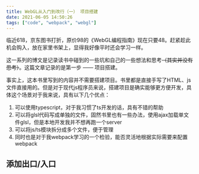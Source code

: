 ```yaml
---
title: WebGL从入门到改行（一） 项目搭建
date: 2021-06-05 14:50:26
tags: ["code", "webpack", "webgl"]
---
```

临近618，京东图书打折，原价98的《WebGL编程指南》现在只要48。赶紧趁此机会购入，放在家里书架上，显得我好像平时还会学习一样。

这一系列的博文是记录读书中碰到的一些坑和自己的一些想法和思考~~（其实并没有思考）~~。这篇文章记录的是第一步 —— 项目搭建。

事实上，这本书里写到的内容并不需要搭建项目。书里都是直接手写了HTML、js文件直接用的。但是对于现代js程序员来说，搭建项目是确实能够更方便开发，具体这个场景对于我来说，具有以下几个优点：
1. 可以使用typescript，对于我习惯了ts开发的话，具有不错的帮助
2. 可以将glsl代码写成单独的文件，固然书里也有一些办法，使用ajax加载单文件glsl，但是本地开发我并不想再跑一个server
3. 可以将js/ts模块拆分成多个文件，便于管理
4. 同时也是对于我webpack学习的一个检验，能否灵活地根据实际需要来配置webpack

## 添加出口/入口